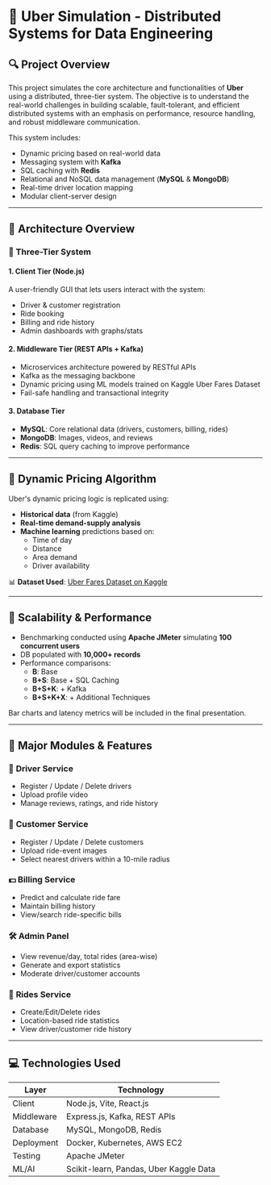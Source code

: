 # 🚖 Uber Simulation - Distributed Systems for Data Engineering

## 🔍 Project Overview

This project simulates the core architecture and functionalities of **Uber** using a distributed, three-tier system. The objective is to understand the real-world challenges in building scalable, fault-tolerant, and efficient distributed systems with an emphasis on performance, resource handling, and robust middleware communication.

This system includes:
- Dynamic pricing based on real-world data
- Messaging system with **Kafka**
- SQL caching with **Redis**
- Relational and NoSQL data management (**MySQL** & **MongoDB**)
- Real-time driver location mapping
- Modular client-server design

---

## 🧱 Architecture Overview

### 🎯 Three-Tier System

#### 1. **Client Tier** (Node.js)
A user-friendly GUI that lets users interact with the system:
- Driver & customer registration
- Ride booking
- Billing and ride history
- Admin dashboards with graphs/stats

#### 2. **Middleware Tier** (REST APIs + Kafka)
- Microservices architecture powered by RESTful APIs
- Kafka as the messaging backbone
- Dynamic pricing using ML models trained on Kaggle Uber Fares Dataset
- Fail-safe handling and transactional integrity

#### 3. **Database Tier**
- **MySQL**: Core relational data (drivers, customers, billing, rides)
- **MongoDB**: Images, videos, and reviews
- **Redis**: SQL query caching to improve performance

---

## 🔮 Dynamic Pricing Algorithm

Uber's dynamic pricing logic is replicated using:
- **Historical data** (from Kaggle)
- **Real-time demand-supply analysis**
- **Machine learning** predictions based on:
  - Time of day
  - Distance
  - Area demand
  - Driver availability

📊 **Dataset Used**: [Uber Fares Dataset on Kaggle](https://www.kaggle.com/datasets/yasserh/uber-fares-dataset)

---

## 🧪 Scalability & Performance

- Benchmarking conducted using **Apache JMeter** simulating **100 concurrent users**
- DB populated with **10,000+ records**
- Performance comparisons:
  - **B**: Base
  - **B+S**: Base + SQL Caching
  - **B+S+K**: + Kafka
  - **B+S+K+X**: + Additional Techniques

Bar charts and latency metrics will be included in the final presentation.

---

## 🧾 Major Modules & Features

### 👤 **Driver Service**
- Register / Update / Delete drivers
- Upload profile video
- Manage reviews, ratings, and ride history

### 👥 **Customer Service**
- Register / Update / Delete customers
- Upload ride-event images
- Select nearest drivers within a 10-mile radius

### 💵 **Billing Service**
- Predict and calculate ride fare
- Maintain billing history
- View/search ride-specific bills

### 🛠 **Admin Panel**
- View revenue/day, total rides (area-wise)
- Generate and export statistics
- Moderate driver/customer accounts

### 🚗 **Rides Service**
- Create/Edit/Delete rides
- Location-based ride statistics
- View driver/customer ride history

---

## 💻 Technologies Used

| Layer         | Technology                              |
|---------------|------------------------------------------|
| Client        | Node.js, Vite, React.js                  |
| Middleware    | Express.js, Kafka, REST APIs             |
| Database      | MySQL, MongoDB, Redis                    |
| Deployment    | Docker, Kubernetes, AWS EC2              |
| Testing       | Apache JMeter                            |
| ML/AI         | Scikit-learn, Pandas, Uber Kaggle Data   |
